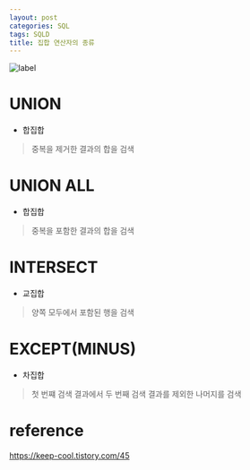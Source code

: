 ```yaml
---
layout: post
categories: SQL
tags: SQLD
title: 집합 연산자의 종류
---
```




![label](https://f4n3x6c5.stackpathcdn.com/article/the-complete-reference-set-operations-in-ms-sql-union-all-intersect-excep/Images/e6.png)

# UNION
- 합집합    
> 중복을 제거한 결과의 합을 검색

# UNION ALL
- 합집합    
> 중복을 포함한 결과의 합을 검색

# INTERSECT
- 교집합

> 양쪽 모두에서 포함된 행을 검색

# EXCEPT(MINUS)
- 차집합 
> 첫 번쨰 검색 결과에서 두 번째 검색 결과를 제외한 나머지를 검색

# reference
<https://keep-cool.tistory.com/45>

